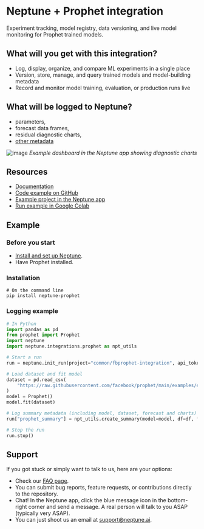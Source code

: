 # Neptune + Prophet integration

Experiment tracking, model registry, data versioning, and live model monitoring for Prophet trained models.

## What will you get with this integration?

* Log, display, organize, and compare ML experiments in a single place
* Version, store, manage, and query trained models and model-building metadata
* Record and monitor model training, evaluation, or production runs live

## What will be logged to Neptune?

* parameters,
* forecast data frames,
* residual diagnostic charts,
* [other metadata](https://docs.neptune.ai/logging/what_you_can_log)

![image](https://user-images.githubusercontent.com/97611089/188817349-973a49b2-e0d3-44dd-b51d-7dec670158f9.png)
*Example dashboard in the Neptune app showing diagnostic charts*

## Resources

* [Documentation](https://docs.neptune.ai/integrations/prophet)
* [Code example on GitHub](https://github.com/neptune-ai/examples/tree/main/integrations-and-supported-tools/prophet/scripts)
* [Example project in the Neptune app](https://app.neptune.ai/o/common/org/fbprophet-integration/experiments?split=tbl&dash=charts&viewId=standard-view)
* [Run example in Google Colab](https://colab.research.google.com/github/neptune-ai/examples/blob/main/integrations-and-supported-tools/prophet/notebooks/Neptune_prophet.ipynb)

## Example

### Before you start

- [Install and set up Neptune](https://docs.neptune.ai/setup/installation).
- Have Prophet installed.

### Installation

```
# On the command line
pip install neptune-prophet
```

### Logging example

```python
# In Python
import pandas as pd
from prophet import Prophet
import neptune
import neptune.integrations.prophet as npt_utils

# Start a run
run = neptune.init_run(project="common/fbprophet-integration", api_token=neptune.ANONYMOUS_API_TOKEN)

# Load dataset and fit model
dataset = pd.read_csv(
    "https://raw.githubusercontent.com/facebook/prophet/main/examples/example_wp_log_peyton_manning.csv"
)
model = Prophet()
model.fit(dataset)

# Log summary metadata (including model, dataset, forecast and charts)
run["prophet_summary"] = npt_utils.create_summary(model=model, df=df, fcst=forecast)

# Stop the run
run.stop()
```

## Support

If you got stuck or simply want to talk to us, here are your options:

* Check our [FAQ page](https://docs.neptune.ai/getting_help).
* You can submit bug reports, feature requests, or contributions directly to the repository.
* Chat! In the Neptune app, click the blue message icon in the bottom-right corner and send a message. A real person will talk to you ASAP (typically very ASAP).
* You can just shoot us an email at [support@neptune.ai](mailto:support@neptune.ai).

